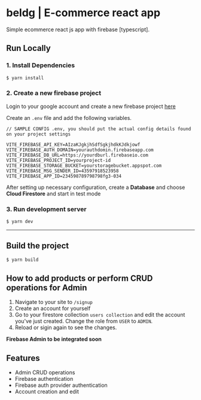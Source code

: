 # beldg | E-commerce react app

Simple ecommerce react js app with firebase [typescript].

## Run Locally

### 1. Install Dependencies

```sh
$ yarn install
```

### 2. Create a new firebase project

Login to your google account and create a new firebase project [here](https://console.firebase.google.com/u/0/)

Create an `.env` file and add the following variables.

```
// SAMPLE CONFIG .env, you should put the actual config details found on your project settings

VITE_FIREBASE_API_KEY=AIzaKJgkjhSdfSgkjhdkKJdkjowf
VITE_FIREBASE_AUTH_DOMAIN=yourauthdomin.firebaseapp.com
VITE_FIREBASE_DB_URL=https://yourdburl.firebaseio.com
VITE_FIREBASE_PROJECT_ID=yourproject-id
VITE_FIREBASE_STORAGE_BUCKET=yourstoragebucket.appspot.com
VITE_FIREBASE_MSG_SENDER_ID=43597918523958
VITE_FIREBASE_APP_ID=234598789798798fg3-034

```

After setting up necessary configuration,
create a **Database** and choose **Cloud Firestore** and start in test mode

### 3. Run development server

```sh
$ yarn dev
```

---

## Build the project

```sh
$ yarn build
```

## How to add products or perform CRUD operations for Admin

1. Navigate to your site to `/signup`
2. Create an account for yourself
3. Go to your firestore collection `users collection` and edit the account you've just created. Change the role from `USER` to `ADMIN`.
4. Reload or sigin again to see the changes.

**Firebase Admin to be integrated soon**

## Features

- Admin CRUD operations
- Firebase authentication
- Firebase auth provider authentication
- Account creation and edit
